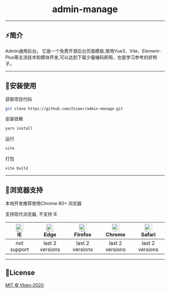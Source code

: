 <div align="center"><h1>admin-manage</h1></div>
<hr>

## ⚡简介
 Admin通用后台。
 它是一个免费开源后台页面模板,使用Vue3、Vite、Element-Plus等主流技术和模块开发,可以达到下载少量编码即用，也是学习参考的好例子。
<hr>

## 👋安装使用
获取项目代码
```bash
git clone https://github.com/Zssaer/admin-manage.git
```
安装依赖
```bash
yarn install
```
运行
```bash
vite
```
打包
```bash
vite build
```
<hr>

## 🎡浏览器支持
本地开发推荐使用Chrome 80+ 浏览器

支持现代浏览器, 不支持 IE

| [<img src="https://raw.githubusercontent.com/alrra/browser-logos/master/src/edge/edge_48x48.png" alt=" Edge" width="24px" height="24px" />](http://godban.github.io/browsers-support-badges/)</br>IE | [<img src="https://raw.githubusercontent.com/alrra/browser-logos/master/src/edge/edge_48x48.png" alt=" Edge" width="24px" height="24px" />](http://godban.github.io/browsers-support-badges/)</br>Edge | [<img src="https://raw.githubusercontent.com/alrra/browser-logos/master/src/firefox/firefox_48x48.png" alt="Firefox" width="24px" height="24px" />](http://godban.github.io/browsers-support-badges/)</br>Firefox | [<img src="https://raw.githubusercontent.com/alrra/browser-logos/master/src/chrome/chrome_48x48.png" alt="Chrome" width="24px" height="24px" />](http://godban.github.io/browsers-support-badges/)</br>Chrome | [<img src="https://raw.githubusercontent.com/alrra/browser-logos/master/src/safari/safari_48x48.png" alt="Safari" width="24px" height="24px" />](http://godban.github.io/browsers-support-badges/)</br>Safari |
| :-: | :-: | :-: | :-: | :-: |
| not support | last 2 versions | last 2 versions | last 2 versions | last 2 versions |
<hr>

## 🏦License
[MIT © Vben-2020](https://github.com/Zssaer/admin-manage/blob/main/LICENSE)
